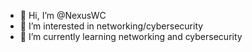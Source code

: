 - 👋 Hi, I’m @NexusWC
- 👀 I’m interested in networking/cybersecurity
- 🌱 I’m currently learning networking and cybersecurity

<!---
NexusWC/NexusWC is a ✨ special ✨ repository because its `README.md` (this file) appears on your GitHub profile.
You can click the Preview link to take a look at your changes.
--->
